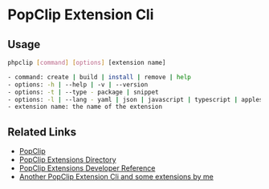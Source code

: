 # PopClip Extension Cli

## Usage

```bash
phpclip [command] [options] [extension name]

- command: create | build | install | remove | help
- options: -h | --help | -v | --version
- options: -t | --type - package | snippet
- options: -l | --lang - yaml | json | javascript | typescript | applescript | shell
- extension name: the name of the extension
```

## Related Links

- [PopClip](https://www.popclip.app/)
- [PopClip Extensions Directory](https://www.popclip.app/extensions/)
- [PopClip Extensions Developer Reference](https://www.popclip.app/dev/)
- [Another PopClip Extension Cli and some extensions by me](https://github.com/dofy/popclip-extensions)